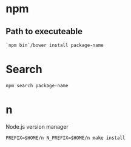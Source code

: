# npm

## Path to executeable

    `npm bin`/bower install package-name

# Search

    npm search package-name

# n

Node.js version manager

    PREFIX=$HOME/n N_PREFIX=$HOME/n make install
